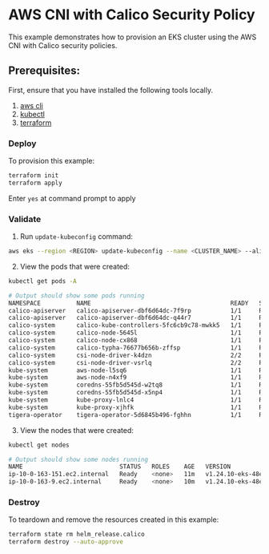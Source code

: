 # AWS CNI with Calico Security Policy

This example demonstrates how to provision an EKS cluster using the AWS CNI with Calico security policies.

## Prerequisites:

First, ensure that you have installed the following tools locally.

1. [aws cli](https://docs.aws.amazon.com/cli/latest/userguide/install-cliv2.html)
2. [kubectl](https://Kubernetes.io/docs/tasks/tools/)
3. [terraform](https://learn.hashicorp.com/tutorials/terraform/install-cli)

### Deploy

To provision this example:

```sh
terraform init
terraform apply
```

Enter `yes` at command prompt to apply

### Validate

1. Run `update-kubeconfig` command:

```sh
aws eks --region <REGION> update-kubeconfig --name <CLUSTER_NAME> --alias <CLUSTER_NAME>
```

2. View the pods that were created:

```sh
kubectl get pods -A

# Output should show some pods running
NAMESPACE          NAME                                       READY   STATUS    RESTARTS   AGE
calico-apiserver   calico-apiserver-dbf6d64dc-7f9rp           1/1     Running   0          110s
calico-apiserver   calico-apiserver-dbf6d64dc-q44r7           1/1     Running   0          110s
calico-system      calico-kube-controllers-5fc6cb9c78-mwkk5   1/1     Running   0          2m12s
calico-system      calico-node-5645l                          1/1     Running   0          2m12s
calico-system      calico-node-cx868                          1/1     Running   0          2m12s
calico-system      calico-typha-76677b656b-zffsp              1/1     Running   0          2m12s
calico-system      csi-node-driver-k4dzn                      2/2     Running   0          2m12s
calico-system      csi-node-driver-vsrlq                      2/2     Running   0          2m12s
kube-system        aws-node-l5sq6                             1/1     Running   0          3m11s
kube-system        aws-node-n4xf9                             1/1     Running   0          3m9s
kube-system        coredns-55fb5d545d-w2tq8                   1/1     Running   0          10m
kube-system        coredns-55fb5d545d-x5np4                   1/1     Running   0          10m
kube-system        kube-proxy-lnlc4                           1/1     Running   0          3m11s
kube-system        kube-proxy-xjhfk                           1/1     Running   0          3m9s
tigera-operator    tigera-operator-5d6845b496-fghhn           1/1     Running   0          2m18s
```

3. View the nodes that were created:

```sh
kubectl get nodes

# Output should show some nodes running
NAME                           STATUS   ROLES    AGE   VERSION
ip-10-0-163-151.ec2.internal   Ready    <none>   11m   v1.24.10-eks-48e63af
ip-10-0-163-9.ec2.internal     Ready    <none>   10m   v1.24.10-eks-48e63af
```

### Destroy

To teardown and remove the resources created in this example:

```sh
terraform state rm helm_release.calico
terraform destroy --auto-approve
```

